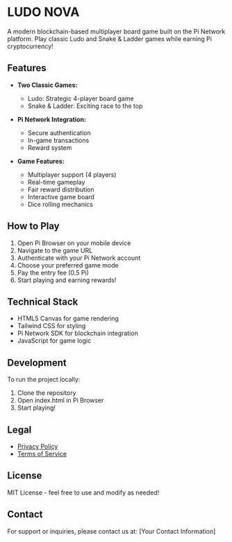 # LUDO NOVA

A modern blockchain-based multiplayer board game built on the Pi Network platform. Play classic Ludo and Snake & Ladder games while earning Pi cryptocurrency!

## Features

- **Two Classic Games:**
  - Ludo: Strategic 4-player board game
  - Snake & Ladder: Exciting race to the top

- **Pi Network Integration:**
  - Secure authentication
  - In-game transactions
  - Reward system

- **Game Features:**
  - Multiplayer support (4 players)
  - Real-time gameplay
  - Fair reward distribution
  - Interactive game board
  - Dice rolling mechanics


## How to Play

1. Open Pi Browser on your mobile device
2. Navigate to the game URL
3. Authenticate with your Pi Network account
4. Choose your preferred game mode
5. Pay the entry fee (0.5 Pi)
6. Start playing and earning rewards!

## Technical Stack

- HTML5 Canvas for game rendering
- Tailwind CSS for styling
- Pi Network SDK for blockchain integration
- JavaScript for game logic

## Development

To run the project locally:

1. Clone the repository
2. Open index.html in Pi Browser
3. Start playing!

## Legal

- [Privacy Policy](privacy-policy.html)
- [Terms of Service](terms-of-service.html)

## License

MIT License - feel free to use and modify as needed!

## Contact

For support or inquiries, please contact us at:
[Your Contact Information]

